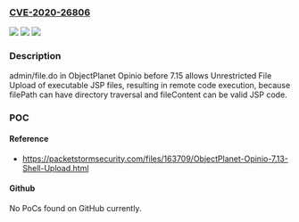 ### [CVE-2020-26806](https://cve.mitre.org/cgi-bin/cvename.cgi?name=CVE-2020-26806)
![](https://img.shields.io/static/v1?label=Product&message=n%2Fa&color=blue)
![](https://img.shields.io/static/v1?label=Version&message=n%2Fa&color=blue)
![](https://img.shields.io/static/v1?label=Vulnerability&message=n%2Fa&color=brighgreen)

### Description

admin/file.do in ObjectPlanet Opinio before 7.15 allows Unrestricted File Upload of executable JSP files, resulting in remote code execution, because filePath can have directory traversal and fileContent can be valid JSP code.

### POC

#### Reference
- https://packetstormsecurity.com/files/163709/ObjectPlanet-Opinio-7.13-Shell-Upload.html

#### Github
No PoCs found on GitHub currently.

